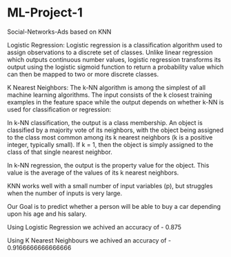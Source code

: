 # ML-Project-1
Social-Networks-Ads based on KNN

Logistic Regression: Logistic regression is a classification algorithm used to assign observations to a discrete set of classes. Unlike linear regression which outputs continuous number values, logistic regression transforms its output using the logistic sigmoid function to return a probability value which can then be mapped to two or more discrete classes.

K Nearest Neighbors:
The k-NN algorithm is among the simplest of all machine learning algorithms. The input consists of the k closest training examples in the feature space while the output depends on whether k-NN is used for classification or regression:

In k-NN classification, the output is a class membership. An object is classified by a majority vote of its neighbors, with the object being assigned to the class most common among its k nearest neighbors (k is a positive integer, typically small). If k = 1, then the object is simply assigned to the class of that single nearest neighbor.

In k-NN regression, the output is the property value for the object. This value is the average of the values of its k nearest neighbors.

KNN works well with a small number of input variables (p), but struggles when the number of inputs is very large.


Our Goal is to predict whether a person will be able to buy a car depending upon his age and his salary.

Using Logistic Regression we achived an accuracy of - 0.875

Using K Nearest Neighbours we achived an accuracy of - 0.9166666666666666
